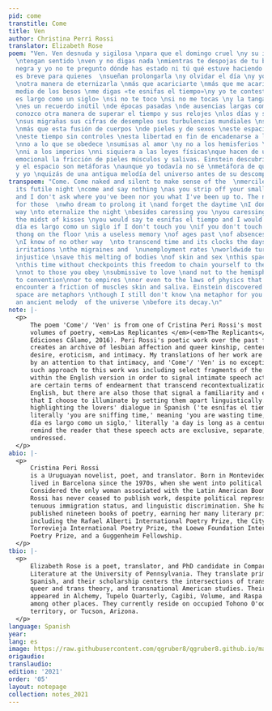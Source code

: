 ```yaml
---
pid: come
transtitle: Come
title: Ven
author: Christina Perri Rossi
translator: Elizabeth Rose
poem: "Ven. Ven desnuda y sigilosa \npara que el domingo cruel \ny su inútil noche
  \ntengan sentido \nven y no digas nada \nmientras te despojas de tu breve tanga
  negra y yo no te pregunto dónde has estado ni tú qué estuve haciendo hoy. \nLa noche
  es breve para quienes  \nsueñan prolongarla \ny olvidar el día \ny yo no conozco
  \notra manera de eternizarla \nmás que acariciarte \nmás que me acaricies \ny en
  medio de los besos \nme digas «te esnifas el tiempo»\ny yo te conteste \n«un día
  es largo como un siglo» \nsi no te toco \nsi no me tocas \ny la tanga en el suelo
  \nes un recuerdo inútil \nde épocas pasadas \nde ausencias largas como eras. \nNo
  conozco otra manera de superar el tiempo y sus relojes \nlos días y sus disgustos
  \nsus migrañas sus cifras de desempleo sus turbulencias mundiales \nsus injusticias
  \nmás que esta fusión de cuerpos \nde pieles y de sexos \neste espacio sin fronteras
  \neste tiempo sin controles \nesta libertad en fin de encadenarse a lo que se ama
  \nno a lo que se obedece \nsumisas al amor \ny no a los hemisferios \nni a las convenciones
  \nni a los imperios \nni siquiera a las leyes físicas\nque hacen de un encuentro
  emocional la fricción de pieles músculos y salivas. Einstein descubrió que el tiempo
  y el espacio son metáforas \naunque yo todavía no sé \nmetáfora de qué somos tú
  y yo \nquizás de una antigua melodía del universo antes de su descomposición."
transpoem: "Come. Come naked and silent to make sense of the  \nmerciless Sunday \nand
  its futile night \ncome and say nothing \nas you strip off your small black thong
  and I don't ask where you've been nor you what I've been up to. The night is short
  for those  \nwho dream to prolong it \nand forget the daytime \nI don't know another
  way \nto eternalize the night \nbesides caressing you \nyou caressing me \nand in
  the midst of kisses \nyou would say te esnifas el tiempo and I would reply \nun
  día es largo como un siglo if I don't touch you \nif you don't touch me \nand the
  thong on the floor \nis a useless memory \nof ages past \nof absences long as epochs.
  \nI know of no other way  \nto transcend time and its clocks the days and their
  irritations \nthe migraines and  \nunemployment rates \nworldwide turmoil \nand
  injustice \nsave this melting of bodies \nof skin and sex \nthis space without borders
  \nthis time without checkpoints this freedom to chain yourself to the ones you love
  \nnot to those you obey \nsubmissive to love \nand not to the hemispheres \nnor
  to convention\nnor to empires \nnor even to the laws of physics that make an emotional
  encounter a friction of muscles skin and saliva. Einstein discovered that time  and
  space are metaphors \nthough I still don't know \na metaphor for you and me \nperhaps
  an ancient melody  of the universe \nbefore its decay.\n"
note: |-
  <p>
      The poem 'Come'/ 'Ven' is from one of Cristina Peri Rossi's most recent
      volumes of poetry, <em>Las Replicantes </em>(<em>The Replicants</em>,
      Ediciones Cálamo, 2016). Peri Rossi's poetic work over the past fifty years
      creates an archive of lesbian affection and queer kinship, centering
      desire, eroticism, and intimacy. My translations of her work are informed
      by an attention to that intimacy, and 'Come'/ 'Ven' is no exception. One
      such approach to this work was including select fragments of the Spanish
      within the English version in order to signal intimate speech acts. There
      are certain terms of endearment that transcend recontextualization in
      English, but there are also those that signal a familiarity and exclusivity
      that I choose to illuminate by setting them apart linguistically. By
      highlighting the lovers' dialogue in Spanish ('te esnifas el tiempo,'
      literally 'you are sniffing time,' meaning 'you are wasting time,' and 'un
      día es largo como un siglo,' literally 'a day is long as a century'), I
      remind the reader that these speech acts are exclusive, separate, yearning,
      undressed.
  </p>
abio: |-
  <p>
      Cristina Peri Rossi
      is a Uruguayan novelist, poet, and translator. Born in Montevideo, she has
      lived in Barcelona since the 1970s, when she went into political exile.
      Considered the only woman associated with the Latin American Boom, Peri
      Rossi has never ceased to publish work, despite political repression,
      tenuous immigration status, and linguistic discrimination. She has
      published nineteen books of poetry, earning her many literary prizes,
      including the Rafael Alberti International Poetry Prize, the City of
      Torrevieja International Poetry Prize, the Loewe Foundation International
      Poetry Prize, and a Guggenheim Fellowship.
  </p>
tbio: |-
  <p>
      Elizabeth Rose is a poet, translator, and PhD candidate in Comparative
      Literature at the University of Pennsylvania. They translate primarily from
      Spanish, and their scholarship centers the intersections of translation,
      queer and trans theory, and transnational American studies. Their work has
      appeared in Alchemy, Tupelo Quarterly, Cagibi, Volume, and Raspa Magazine,
      among other places. They currently reside on occupied Tohono O'odham
      territory, or Tucson, Arizona.
  </p>
language: Spanish
year: 
lang: es
image: https://raw.githubusercontent.com/qgruber8/qgruber8.github.io/main/assets/images/images_21/rossi.png
origaudio: 
translaudio: 
edition: '2021'
order: '05'
layout: notepage
collection: notes_2021
---
```

